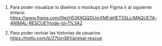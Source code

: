 1. Para poder visualizar lo diseños o mockups por Figma ir al siguiente enlace:
https://www.figma.com/file/H53KKQQDUmXMFaVIET5SLc/MAQUETA-ANIMAL-RESCUE?node-id=1%3A2

2. Para poder revisar las historias de usuarios:
https://trello.com/b/Z7ton381/animal-rescue


